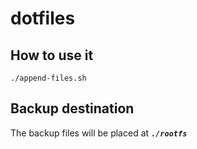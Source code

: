 # dotfiles

## How to use it

```
./append-files.sh
```

## Backup destination
The backup files will be placed at _**`./rootfs`**_
